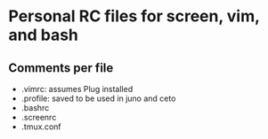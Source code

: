 # Personal RC files for screen, vim, and bash

## Comments per file
- .vimrc: assumes Plug installed
- .profile: saved to be used in juno and ceto
- .bashrc
- .screenrc
- .tmux.conf 
